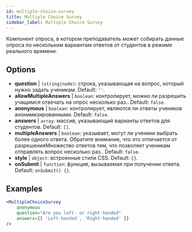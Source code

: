 ```yaml
---
id: multiple-choice-survey 
title: Multiple Choice Survey
sidebar_label: Multiple Choice Survey
---
```


Компонент опроса, в котором преподаватель может собирать данные опроса по нескольким вариантам ответов от студентов в режиме реального времени.

## Options

* __question__ | `(string|node)`: строка, указывающая на вопрос, который нужно задать ученикам. Default: `''`.
* __allowMultipleAnswers__ | `boolean`: контролирует, можно ли разрешить учащимся отвечать на опрос несколько раз.. Default: `false`.
* __anonymous__ | `boolean`: контролирует, являются ли ответы учеников анонимизированными. Default: `false`.
* __answers__ | `array`: массив, указывающий варианты ответов для студентов. Default: `[]`.
* __multipleAnswers__ | `boolean`: указывает, могут ли ученики выбрать более одного ответа. Обратите внимание, что это отличается от разрешенияМножество ответов тем, что позволяет ученикам отправлять вопрос несколько раз.. Default: `false`.
* __style__ | `object`: встроенные стили CSS. Default: `{}`.
* __onSubmit__ | `function`: функция, вызываемая при получении ответа. Default: `onSubmit() {}`.


## Examples

```jsx live
<MultipleChoiceSurvey
    anonymous
    question="Are you left- or right-handed"
    answers={[ 'Left-handed', 'Right-handed' ]}
/>
```


